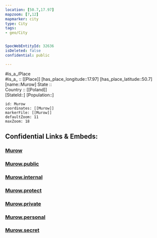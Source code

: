 ```yaml
---
location: [50.7,17.97] 
mapzoom: [7,12] 
mapmarker: city 
type: City
tags:
- geo/City


SpocWebEntityId: 32636
isDeleted: false
confidential: public

---
```

#is_a_/Place  
#is_a_ :: [[Place]] 
[has_place_longitude::17.97] 
[has_place_latitude::50.7] 
[name::Murow] 
State ::  
Country :: [[Poland]]  
[StateId::] 
[Population::] 



```leaflet
id: Murow
coordinates: [[Murow]] 
markerFile: [[Murow]] 
defaultZoom: 11 
maxZoom: 18
```


## Confidential Links & Embeds: 

### [Murow](/_Standards/Earth/Continent/Europe/Europe~East/Poland/Provinces~Poland/Opole/City/Murow.md) 

### [Murow.public](/_public/Earth/Continent/Europe/Europe~East/Poland/Provinces~Poland/Opole/City/Murow.public.md) 

### [Murow.internal](/_internal/Earth/Continent/Europe/Europe~East/Poland/Provinces~Poland/Opole/City/Murow.internal.md) 

### [Murow.protect](/_protect/Earth/Continent/Europe/Europe~East/Poland/Provinces~Poland/Opole/City/Murow.protect.md) 

### [Murow.private](/_private/Earth/Continent/Europe/Europe~East/Poland/Provinces~Poland/Opole/City/Murow.private.md) 

### [Murow.personal](/_personal/Earth/Continent/Europe/Europe~East/Poland/Provinces~Poland/Opole/City/Murow.personal.md) 

### [Murow.secret](/_secret/Earth/Continent/Europe/Europe~East/Poland/Provinces~Poland/Opole/City/Murow.secret.md)

